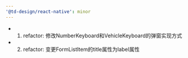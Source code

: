 ```yaml
---
'@td-design/react-native': minor
---
```


- 1. refactor: 修改NumberKeyboard和VehicleKeyboard的弹窗实现方式
- 2. refactor: 变更FormListItem的title属性为label属性

